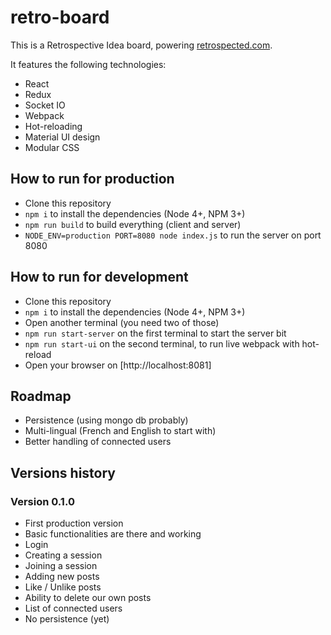 # retro-board

This is a Retrospective Idea board, powering [retrospected.com](http://www.retrospected.com).

It features the following technologies:

* React
* Redux
* Socket IO
* Webpack
* Hot-reloading
* Material UI design
* Modular CSS

## How to run for production

* Clone this repository
* `npm i` to install the dependencies (Node 4+, NPM 3+)
* `npm run build` to build everything (client and server)
* `NODE_ENV=production PORT=8080 node index.js` to run the server on port 8080

## How to run for development

* Clone this repository
* `npm i` to install the dependencies (Node 4+, NPM 3+)
* Open another terminal (you need two of those)
* `npm run start-server` on the first terminal to start the server bit
* `npm run start-ui` on the second terminal, to run live webpack with hot-reload
* Open your browser on [http://localhost:8081]


## Roadmap

* Persistence (using mongo db probably)
* Multi-lingual (French and English to start with)
* Better handling of connected users

## Versions history

### Version 0.1.0

* First production version
* Basic functionalities are there and working
* Login
* Creating a session
* Joining a session
* Adding new posts
* Like / Unlike posts
* Ability to delete our own posts
* List of connected users
* No persistence (yet)
